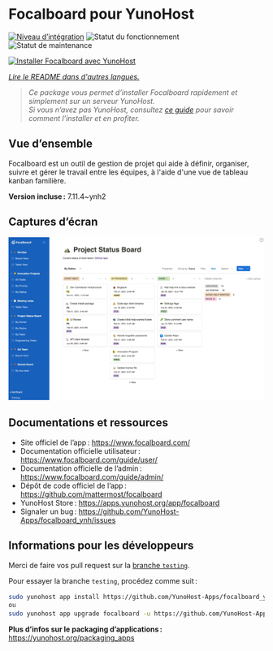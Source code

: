 <!--
Nota bene : ce README est automatiquement généré par <https://github.com/YunoHost/apps/tree/master/tools/readme_generator>
Il NE doit PAS être modifié à la main.
-->

# Focalboard pour YunoHost

[![Niveau d’intégration](https://dash.yunohost.org/integration/focalboard.svg)](https://dash.yunohost.org/appci/app/focalboard) ![Statut du fonctionnement](https://ci-apps.yunohost.org/ci/badges/focalboard.status.svg) ![Statut de maintenance](https://ci-apps.yunohost.org/ci/badges/focalboard.maintain.svg)

[![Installer Focalboard avec YunoHost](https://install-app.yunohost.org/install-with-yunohost.svg)](https://install-app.yunohost.org/?app=focalboard)

*[Lire le README dans d'autres langues.](./ALL_README.md)*

> *Ce package vous permet d’installer Focalboard rapidement et simplement sur un serveur YunoHost.*  
> *Si vous n’avez pas YunoHost, consultez [ce guide](https://yunohost.org/install) pour savoir comment l’installer et en profiter.*

## Vue d’ensemble

Focalboard est un outil de gestion de projet qui aide à définir, organiser, suivre et gérer le travail entre les équipes, à l'aide d'une vue de tableau kanban familière.


**Version incluse :** 7.11.4~ynh2

## Captures d’écran

![Capture d’écran de Focalboard](./doc/screenshots/screenshot.jpg)

## Documentations et ressources

- Site officiel de l’app : <https://www.focalboard.com/>
- Documentation officielle utilisateur : <https://www.focalboard.com/guide/user/>
- Documentation officielle de l’admin : <https://www.focalboard.com/guide/admin/>
- Dépôt de code officiel de l’app : <https://github.com/mattermost/focalboard>
- YunoHost Store : <https://apps.yunohost.org/app/focalboard>
- Signaler un bug : <https://github.com/YunoHost-Apps/focalboard_ynh/issues>

## Informations pour les développeurs

Merci de faire vos pull request sur la [branche `testing`](https://github.com/YunoHost-Apps/focalboard_ynh/tree/testing).

Pour essayer la branche `testing`, procédez comme suit :

```bash
sudo yunohost app install https://github.com/YunoHost-Apps/focalboard_ynh/tree/testing --debug
ou
sudo yunohost app upgrade focalboard -u https://github.com/YunoHost-Apps/focalboard_ynh/tree/testing --debug
```

**Plus d’infos sur le packaging d’applications :** <https://yunohost.org/packaging_apps>

